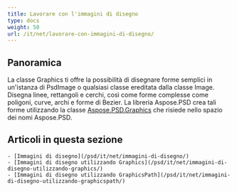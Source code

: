 ```yaml
---
title: Lavorare con l'immagini di disegno
type: docs
weight: 50
url: /it/net/lavorare-con-immagini-di-disegno/
---
```

    
    
## **Panoramica**
La classe Graphics ti offre la possibilità di disegnare forme semplici in un'istanza di PsdImage o qualsiasi classe ereditata dalla classe Image. Disegna linee, rettangoli e cerchi, così come forme complesse come poligoni, curve, archi e forme di Bezier. La libreria Aspose.PSD crea tali forme utilizzando la classe [Aspose.PSD.Graphics](https://reference.aspose.com/psd/net/aspose.psd/graphics) che risiede nello spazio dei nomi Aspose.PSD.
    
    
## **Articoli in questa sezione**
    - [Immagini di disegno](/psd/it/net/immagini-di-disegno/)
    - [Immagini di disegno utilizzando Graphics](/psd/it/net/immagini-di-disegno-utilizzando-graphics/)
    - [Immagini di disegno utilizzando GraphicsPath](/psd/it/net/immagini-di-disegno-utilizzando-graphicspath/)
